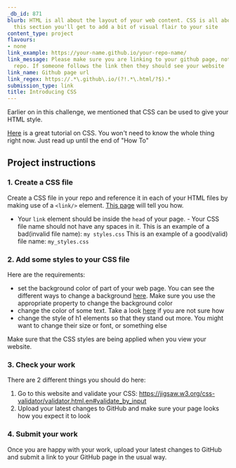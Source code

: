 ```yaml
---
_db_id: 871
blurb: HTML is all about the layout of your web content. CSS is all about style! In
  this section you'll get to add a bit of visual flair to your site
content_type: project
flavours:
- none
link_example: https://your-name.github.io/your-repo-name/
link_message: Please make sure you are linking to your github page, not just your
  repo. If someone follows the link then they should see your website
link_name: Github page url
link_regex: https://.*\.github\.io/(?!.*\.html/?$).*
submission_type: link
title: Introducing CSS
---
```


Earlier on in this challenge, we mentioned that CSS can be used to give your HTML style.

[Here](https://www.w3schools.com/css/) is a great tutorial on CSS.  You won't need to know the whole thing right now. Just read up until the end of "How To"

## Project instructions

### 1. Create a CSS file 

Create a CSS file in your repo and reference it in each of your HTML files by making use of a `<link/>` element. [This page](https://www.w3schools.com/css/css_howto.asp) will tell you how.

- Your `link` element should be inside the `head` of your page. - Your CSS file name should not have any spaces in it. 
This is an example of a bad(invalid file name): `my styles.css` 
This is an example of a good(valid) file name: `my_styles.css`

### 2. Add some styles to your CSS file

Here are the requirements: 

- set the background color of part of your web page. You can see the different ways to change a background [here](https://www.w3schools.com/css/css_background.asp). Make sure you use the appropriate property to change the background color
- change the color of some text. Take a look [here](https://www.w3schools.com/css/css_text.asp) if you are not sure how 
- change the style of h1 elements so that they stand out more. You might want to change their size or font, or something else

Make sure that the CSS styles are being applied when you view your website.

### 3. Check your work

There are 2 different things you should do here:

1. Go to this website and validate your CSS: https://jigsaw.w3.org/css-validator/validator.html.en#validate_by_input
2. Upload your latest changes to GitHub and make sure your page looks how you expect it to look

### 4. Submit your work 

Once you are happy with your work, upload your latest changes to GitHub and submit a link to your GitHub page in the usual way.
